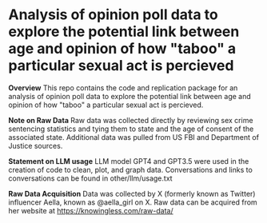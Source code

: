 # Analysis of opinion poll data to explore the potential link between age and opinion of how "taboo" a particular sexual act is percieved

**Overview**
This repo contains the code and replication package for an analysis of opinion poll data to explore the potential link between age and opinion of how "taboo" a particular sexual act is percieved.

**Note on Raw Data**
Raw data was collected directly by reviewing sex crime sentencing statistics and tying them to state and the age of consent of the associated state. Additional data was pulled from US FBI and Department of Justice sources.

**Statement on LLM usage**
LLM model GPT4 and GPT3.5 were used in the creation of code to clean, plot, and graph data. Conversations and links to conversations can be found in other/llm/usage.txt

**Raw Data Acquisition**
Data was collected by X (formerly known as Twitter) influencer Aella, known as @aella_girl on X. Raw data can be acquired from her website at https://knowingless.com/raw-data/
